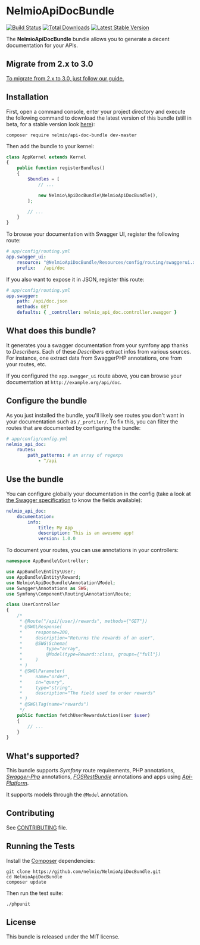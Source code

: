 NelmioApiDocBundle
==================

[![Build
Status](https://secure.travis-ci.org/nelmio/NelmioApiDocBundle.png?branch=master)](http://travis-ci.org/nelmio/NelmioApiDocBundle)
[![Total Downloads](https://poser.pugx.org/nelmio/api-doc-bundle/downloads)](https://packagist.org/packages/nelmio/api-doc-bundle)
[![Latest Stable
Version](https://poser.pugx.org/nelmio/api-doc-bundle/v/stable)](https://packagist.org/packages/nelmio/api-doc-bundle)

The **NelmioApiDocBundle** bundle allows you to generate a decent documentation
for your APIs.

## Migrate from 2.x to 3.0

[To migrate from 2.x to 3.0, just follow our guide.](https://github.com/nelmio/NelmioApiDocBundle/blob/master/UPGRADE-3.0.md)

## Installation

First, open a command console, enter your project directory and execute the following command to download the latest version of this bundle (still in beta, for a stable version look [here](https://github.com/nelmio/NelmioApiDocBundle/tree/2.x)):

```
composer require nelmio/api-doc-bundle dev-master
```

Then add the bundle to your kernel:
```php
class AppKernel extends Kernel
{
    public function registerBundles()
    {
        $bundles = [
            // ...

            new Nelmio\ApiDocBundle\NelmioApiDocBundle(),
        ];

        // ...
    }
}
```

To browse your documentation with Swagger UI, register the following route:

```yml
# app/config/routing.yml
app.swagger_ui:
    resource: "@NelmioApiDocBundle/Resources/config/routing/swaggerui.xml"
    prefix:   /api/doc
```

If you also want to expose it in JSON, register this route:

```yml
# app/config/routing.yml
app.swagger:
    path: /api/doc.json
    methods: GET
    defaults: { _controller: nelmio_api_doc.controller.swagger }
```

## What does this bundle?

It generates you a swagger documentation from your symfony app thanks to
_Describers_. Each of these _Describers_ extract infos from various sources.
For instance, one extract data from SwaggerPHP annotations, one from your
routes, etc.

If you configured the ``app.swagger_ui`` route above, you can browse your
documentation at `http://example.org/api/doc`.

## Configure the bundle

As you just installed the bundle, you'll likely see routes you don't want in
your documentation such as `/_profiler/`. To fix this, you can filter the
routes that are documented by configuring the bundle:

```yml
# app/config/config.yml
nelmio_api_doc:
    routes:
        path_patterns: # an array of regexps
            - ^/api
```

## Use the bundle

You can configure globally your documentation in the config (take a look at
[the Swagger specification](http://swagger.io/specification/) to know the fields
available):

```yml
nelmio_api_doc:
    documentation:
        info:
            title: My App
            description: This is an awesome app!
            version: 1.0.0
```

To document your routes, you can use annotations in your controllers:

```php
namespace AppBundle\Controller;

use AppBundle\Entity\User;
use AppBundle\Entity\Reward;
use Nelmio\ApiDocBundle\Annotation\Model;
use Swagger\Annotations as SWG;
use Symfony\Component\Routing\Annotation\Route;

class UserController
{
    /*
     * @Route("/api/{user}/rewards", methods={"GET"})
     * @SWG\Response(
     *     response=200,
     *     description="Returns the rewards of an user",
     *     @SWG\Schema(
     *         type="array",
     *         @Model(type=Reward::class, groups={"full"})
     *     )
     * )
     * @SWG\Parameter(
     *     name="order",
     *     in="query",
     *     type="string",
     *     description="The field used to order rewards"
     * )
     * @SWG\Tag(name="rewards")
     */
    public function fetchUserRewardsAction(User $user)
    {
        // ...
    }
}
```

## What's supported?

This bundle supports _Symfony_ route requirements, PHP annotations,
[_Swagger-Php_](https://github.com/zircote/swagger-php) annotations,
[_FOSRestBundle_](https://github.com/FriendsOfSymfony/FOSRestBundle) annotations
and apps using [_Api-Platform_](https://github.com/api-platform/api-platform).

It supports models through the ``@Model`` annotation.

## Contributing

See
[CONTRIBUTING](https://github.com/nelmio/NelmioApiDocBundle/blob/master/CONTRIBUTING.md)
file.

## Running the Tests

Install the [Composer](http://getcomposer.org/) dependencies:

    git clone https://github.com/nelmio/NelmioApiDocBundle.git
    cd NelmioApiDocBundle
    composer update

Then run the test suite:

    ./phpunit

## License

This bundle is released under the MIT license.
